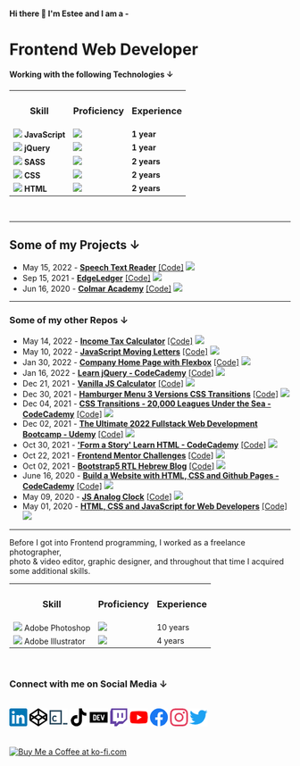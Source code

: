 #### Hi there 👋 I'm Estee and I am a -

<h1>Frontend Web Developer</h1>
<h4> Working with the following Technologies ↓<h4>
<table width="100%">
    <tr>
      <th><h3>Skill</h3></th>   
      <th><h3>Proficiency</h3></th>  
      <th><h3>Experience</h3></th>  
    </tr>
    <tr>
      <td><img src="https://github.com/esteecodes/icons-and-graphics/blob/main/icomoon/programming/PNG/javascript.png?raw=true"> JavaScript </td>
      <td><img src="https://github.com/esteecodes/icons-and-graphics/blob/main/progress-bar-small/progress-bar-55.png?raw=true"></td>
      <td> 1 year</td>  
    </tr>
    <tr></tr>
    <tr>
      <td><img src="https://github.com/esteecodes/icons-and-graphics/blob/main/icomoon/programming/PNG/jquery.png?raw=true"> jQuery </td>
      <td><img src="https://github.com/esteecodes/icons-and-graphics/blob/main/progress-bar-small/progress-bar-80.png?raw=true"></td>
      <td> 1 year</td>    
    </tr>
    <tr></tr>
    <tr>
      <td><img src="https://github.com/esteecodes/icons-and-graphics/blob/main/icomoon/programming/PNG/sass.png?raw=true"> SASS </td>
      <td><img src="https://github.com/esteecodes/icons-and-graphics/blob/main/progress-bar-small/progress-bar-85.png?raw=true"></td>
      <td> 2 years</td>  
    </tr>
    <tr></tr>
    <tr>
      <td><img src="https://github.com/esteecodes/icons-and-graphics/blob/main/icomoon/programming/PNG/css3.png?raw=true"> CSS </td>
      <td><img src="https://github.com/esteecodes/icons-and-graphics/blob/main/progress-bar-small/progress-bar-85.png?raw=true"></td>
      <td> 2 years</td>  
    </tr>
    <tr></tr>
    <tr>
      <td><img src="https://github.com/esteecodes/icons-and-graphics/blob/main/icomoon/programming/PNG/html5.png?raw=true"> HTML </td>
      <td><img src="https://github.com/esteecodes/icons-and-graphics/blob/main/progress-bar-small/progress-bar-95.png?raw=true"></td>
      <td> 2 years</td>  
    </tr>
</table>
<br/>
<hr>
<h2>Some of my Projects ↓</h2>
<ul>
<li>May 15, 2022 - <a href="https://esteecodes.github.io/Speech-Text-Reader/" target="_blank"><strong>Speech Text Reader</strong></a> <a href="https://github.com/esteecodes/Speech-Text-Reader" target="_blank">[Code]</a> <img src="https://github.com/esteecodes/icons-and-graphics/blob/main/icomoon/programming/PNG/js-sass-html-16px.png?raw=true"></li>
<li>Sep 15, 2021 - <a href="https://esteecodes.github.io/EdgeLedger/" target="_blank"><strong>EdgeLedger</strong></a> <a href="https://github.com/esteecodes/EdgeLedger" target="_blank">[Code]</a> <img src="https://github.com/esteecodes/icons-and-graphics/blob/main/icomoon/programming/PNG/jQuery-js-css-html.png?raw=true"></li>
<li>Jun 16, 2020 - <a href="https://esteecodes.github.io/Colmar-Academy/" target="_blank"><strong>Colmar Academy</strong></a> <a href="https://github.com/esteecodes/Colmar-Academy" target="_blank">[Code]</a> <img src="https://github.com/esteecodes/icons-and-graphics/blob/main/icomoon/programming/PNG/css-html.png?raw=true"></li>
</ul>
<hr>
<h3>Some of my other Repos ↓</h3>
<ul>
<li>May 14, 2022 - <a href="https://esteecodes.github.io/Tax-Calculator-module-1-assignment-edureca/" target="_blank"><strong>Income Tax Calculator</strong></a> <a href="https://github.com/esteecodes/Tax-Calculator-module-1-assignment-edureca" target="_blank">[Code]</a> <img src="https://github.com/esteecodes/icons-and-graphics/blob/main/icomoon/programming/PNG/js-sass-html-16px.png?raw=true"></li>
<li>May 10, 2022 - <a href="https://esteecodes.github.io/JS-course-6-proj-Kalob-Final-Project/" target="_blank"><strong>JavaScript Moving Letters</strong></a> <a href="https://github.com/esteecodes/JS-course-6-proj-Kalob-Final-Project" target="_blank">[Code]</a> <img src="https://github.com/esteecodes/icons-and-graphics/blob/main/icomoon/programming/PNG/js-sass-html-16px.png?raw=true"></li>
<li>Jan 30, 2022 - <a href="https://esteecodes.github.io/Company-Home-Page-with-Flexbox-Frontend-Engeneer-CodeCademy/" target="_blank"><strong>Company Home Page with Flexbox</strong></a> <a href="https://github.com/esteecodes/Company-Home-Page-with-Flexbox-Frontend-Engeneer-CodeCademy" target="_blank">[Code]</a> <img src="https://github.com/esteecodes/icons-and-graphics/blob/main/icomoon/programming/PNG/css-html.png?raw=true"></li>
<li>Jan 16, 2022 - <a href="https://esteecodes.github.io/Learn-jQuery-CodeCademy/" target="_blank"><strong>Learn jQuery - CodeCademy</strong></a> <a href="https://github.com/esteecodes/Learn-jQuery-CodeCademy" target="_blank">[Code]</a> <img src="https://github.com/esteecodes/icons-and-graphics/blob/main/icomoon/programming/PNG/jQuery-js-css-html.png?raw=true"></li>
<li>Dec 21, 2021 - <a href="https://esteecodes.github.io/Vanilla-JS-Calculator-CSS-Flexbox-Grid-21.12.2021//" target="_blank"><strong>Vanilla JS Calculator</strong></a> <a href="https://github.com/esteecodes/Vanilla-JS-Calculator-CSS-Flexbox-Grid-21.12.2021" target="_blank">[Code]</a> <img src="https://github.com/esteecodes/icons-and-graphics/blob/main/icomoon/programming/PNG/js-css-html-16px.png?raw=true"></li>
<li>Dec 30, 2021 - <a href="https://esteecodes.github.io/Hamburger-Menu-3-Versions-CSS-Transitions-30.12.21/" target="_blank"><strong>Hamburger Menu 3 Versions CSS Transitions</strong></a> <a href="https://github.com/esteecodes/Hamburger-Menu-3-Versions-CSS-Transitions-30.12.21" target="_blank">[Code]</a> <img src="https://github.com/esteecodes/icons-and-graphics/blob/main/icomoon/programming/PNG/css-html.png?raw=true"></li>
<li>Dec 04, 2021 - <a href="https://esteecodes.github.io/CSS-Transitions-CodeCademy/3-Project-Transitions-20,000-Leagues-Under-the-Sea/" target="_blank"><strong>CSS Transitions - 20,000 Leagues Under the Sea - CodeCademy</strong></a> <a href="https://github.com/esteecodes/CSS-Transitions-CodeCademy" target="_blank">[Code]</a> <img src="https://github.com/esteecodes/icons-and-graphics/blob/main/icomoon/programming/PNG/css-html.png?raw=true"></li>
<li>Dec 02, 2021 - <a href="https://esteecodes.github.io/The-Ultimate-2022-Fullstack-Web-Dev-Bootcamp-Kalob-Udemy/" target="_blank"><strong>The Ultimate 2022 Fullstack Web Development Bootcamp - Udemy</strong></a> <a href="https://github.com/esteecodes/The-Ultimate-2022-Fullstack-Web-Dev-Bootcamp-Kalob-Udemy" target="_blank">[Code]</a> <img src="https://github.com/esteecodes/icons-and-graphics/blob/main/icomoon/programming/PNG/css-html.png?raw=true"></li>
<li>Oct 30, 2021 - <a href="https://esteecodes.github.io/Learn-HTML-CodeCademy/Form-a-Story/" target="_blank"><strong>'Form a Story' Learn HTML - CodeCademy</strong></a> <a href="https://github.com/esteecodes/Learn-HTML-CodeCademy" target="_blank">[Code]</a> <img src="https://github.com/esteecodes/icons-and-graphics/blob/main/icomoon/programming/PNG/js-css-html-16px.png?raw=true"></li>
<li>Oct 22, 2021 - <a href="https://esteecodes.github.io/Frontend-Mentor/" target="_blank"><strong>Frontend Mentor Challenges</strong></a> <a href="https://github.com/esteecodes/Frontend-Mentor" target="_blank">[Code]</a> <img src="https://github.com/esteecodes/icons-and-graphics/blob/main/icomoon/programming/PNG/css-html.png?raw=true"></li>
<li>Oct 02, 2021 - <a href="https://esteecodes.github.io/bootstrap5-Hebrew-blog-rtl/" target="_blank"><strong>Bootstrap5 RTL Hebrew Blog</strong></a> <a href="https://github.com/esteecodes/bootstrap5-Hebrew-blog-rtl" target="_blank">[Code]</a> <img src="https://github.com/esteecodes/icons-and-graphics/blob/main/icomoon/programming/PNG/bootstrap-css-html.png?raw=true"></li>
<li>June 16, 2020 - <a href="https://esteecodes.github.io/Build-a-Website-with-HTML-CSS-and-Github-Pages-CodeCademy/" target="_blank"><strong>Build a Website with HTML, CSS and Github Pages - CodeCademy</strong></a> <a href="https://github.com/esteecodes/Build-a-Website-with-HTML-CSS-and-Github-Pages-CodeCademy" target="_blank">[Code]</a> <img src="https://github.com/esteecodes/icons-and-graphics/blob/main/icomoon/programming/PNG/css-html.png?raw=true"></li>
<li>May 09, 2020 - <a href="https://esteecodes.github.io/Analog-Clock/" target="_blank"><strong>JS Analog Clock</strong></a> <a href="https://github.com/esteecodes/Analog-Clock" target="_blank">[Code]</a> <img src="https://github.com/esteecodes/icons-and-graphics/blob/main/icomoon/programming/PNG/js-sass-html-16px.png?raw=true"></li>
<li>May 01, 2020 - <a href="https://esteecodes.github.io/HTML-CSS-JS-Coursera/" target="_blank"><strong>HTML, CSS and JavaScript for Web Developers</strong></a> <a href="https://github.com/esteecodes/HTML-CSS-JS-Coursera" target="_blank"> [Code]</a> <img src="https://github.com/esteecodes/icons-and-graphics/blob/main/icomoon/programming/PNG/js-css-html-16px.png?raw=true"></li>
</ul>
<hr>
<p>Before I got into Frontend programming, I worked as a freelance photographer,<br/> 
photo & video editor, graphic designer, and throughout that time I acquired<br/> 
some additional skills.</p>
<table width="100%">
    <tr>
      <th><h3>Skill</h3></th>   
      <th><h3>Proficiency</h3></th>  
      <th><h3>Experience</h3></th>  
    </tr>
    <tr>
      <td><img src="https://github.com/esteecodes/icons-and-graphics/blob/main/icomoon/programming/PNG/adobephotoshop.png?raw=true"> Adobe Photoshop </td>
      <td><img src="https://github.com/esteecodes/icons-and-graphics/blob/main/progress-bar-small/progress-bar-95.png?raw=true"></td>
      <td> 10 years</td>  
    </tr>
     <tr>
      <td><img src="https://github.com/esteecodes/icons-and-graphics/blob/main/icomoon/programming/PNG/adobeillustrator.png?raw=true"> Adobe Illustrator </td>
      <td><img src="https://github.com/esteecodes/icons-and-graphics/blob/main/progress-bar-small/progress-bar-55.png?raw=true"></td>
      <td> 4 years</td>  
    </tr>
</table>
<br/>
<h3>Connect with me on Social Media ↓</h3>
<br/>
<a href="https://www.linkedin.com/in/esteecodes/" target="_blank"><img src="https://github.com/esteecodes/icons/blob/main/icomoon/PNG/linkedin.png?raw=true"></a>
<a href="https://codepen.io/esteecodes" target="_blank"><img src="https://github.com/esteecodes/icons/blob/main/icomoon/PNG/codepen.png?raw=true"></a>
<a href="https://www.codecademy.com/profiles/esteecodes" target="_blank"><img src="https://github.com/esteecodes/icons/blob/main/icomoon/PNG/codecademy.png?raw=true"></a>
<a href="https://www.tiktok.com/@esteecodes" target="_blank"><img src="https://github.com/esteecodes/icons/blob/main/icomoon/PNG/tiktok.png?raw=true"></a>
<a href="https://dev.to/esteecodes" target="_blank"><img src="https://github.com/esteecodes/icons/blob/main/icomoon/PNG/dev-dot-to.png?raw=true"></a>
<a href="https://www.twitch.tv/esteecodes" target="_blanc"><img src="https://github.com/esteecodes/icons/blob/main/icomoon/PNG/twitch.png?raw=true"></a>
<a href="https://www.youtube.com/c/EsteeCodes" target="_blank"><img src="https://github.com/esteecodes/icons/blob/main/icomoon/PNG/youtube.png?raw=true"></a>
<a href="https://www.facebook.com/esteecodes" target="_blank"><img src="https://github.com/esteecodes/icons/blob/main/icomoon/PNG/facebook.png?raw=true"></a>
<a href="https://www.instagram.com/esteecodes/" target="_blank"><img src="https://github.com/esteecodes/icons/blob/main/icomoon/PNG/instagram.png?raw=true"></a>
<a href="https://twitter.com/esteecodes" target="_blank"><img src="https://github.com/esteecodes/icons/blob/main/icomoon/PNG/twitter.png?raw=true"></a>
<br><br><br>
<a href='https://ko-fi.com/esteecodes' target='_blank'><img height='36' style='border:0px;height:36px;' src='https://cdn.ko-fi.com/cdn/kofi2.png?v=3' border='0' alt='Buy Me a Coffee at ko-fi.com' /></a>

<!--
**esteecodes/EsteeCodes** is a ✨ _special_ ✨ repository because its `README.md` (this file) appears on your GitHub profile.

Here are some ideas to get you started:

- 🔭 I’m currently working on ...
- 👯 I’m looking to collaborate on ...
- 🤔 I’m looking for help with ...
- 💬 Ask me about ...
- 📫 How to reach me: ...
- 😄 Pronouns: ...
- ⚡ Fun fact: ...
-->
